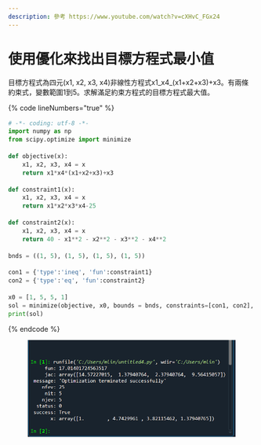 ```yaml
---
description: 參考 https://www.youtube.com/watch?v=cXHvC_FGx24
---
```


# 使用優化來找出目標方程式最小值

目標方程式為四元(x1, x2, x3, x4)非線性方程式x1_x4_(x1+x2+x3)+x3。有兩條約束式，變數範圍1到5。求解滿足約束方程式的目標方程式最大值。

{% code lineNumbers="true" %}
```python
# -*- coding: utf-8 -*-
import numpy as np
from scipy.optimize import minimize

def objective(x):
    x1, x2, x3, x4 = x
    return x1*x4*(x1+x2+x3)+x3

def constraint1(x):
    x1, x2, x3, x4 = x
    return x1*x2*x3*x4-25

def constraint2(x):
    x1, x2, x3, x4 = x
    return 40 - x1**2 - x2**2 - x3**2 - x4**2

bnds = ((1, 5), (1, 5), (1, 5), (1, 5))

con1 = {'type':'ineq', 'fun':constraint1}
con2 = {'type':'eq', 'fun':constraint2}

x0 = [1, 5, 5, 1]
sol = minimize(objective, x0, bounds = bnds, constraints=[con1, con2], tol=1e-6, options = {'maxiter':100, 'disp':True})
print(sol)
```
{% endcode %}

<figure><img src="../.gitbook/assets/image (6).png" alt=""><figcaption></figcaption></figure>
